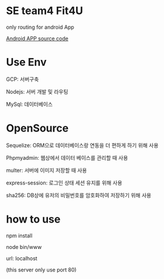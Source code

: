 # SE team4 Fit4U
only routing for android App

[Android APP source code](https://github.com/kuk941025/Fit4YouAndroid)

# Use Env

GCP: 서버구축

Nodejs: 서버 개발 및 라우팅

MySql: 데이터베이스

# OpenSource

Sequelize: ORM으로 데이터베이스랑 연동을 더 편하게 하기 위해 사용

Phpmyadmin: 웹상에서 데이터 베이스를 관리할 때 사용

multer: 서버에 이미지 저장할 때 사용

express-session: 로그인 상태 세션 유지를 위해 사용

sha256: DB상에 유저의 비밀번호를 암호화하여 저장하기 위해 사용


# how to use

npm install

node bin/www

url: localhost

(this server only use port 80)
